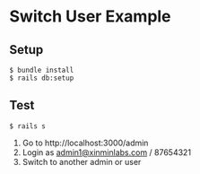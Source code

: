# Switch User Example

## Setup

```
$ bundle install
$ rails db:setup
```

## Test

```
$ rails s
```

1. Go to http://localhost:3000/admin
2. Login as admin1@xinminlabs.com / 87654321
3. Switch to another admin or user
